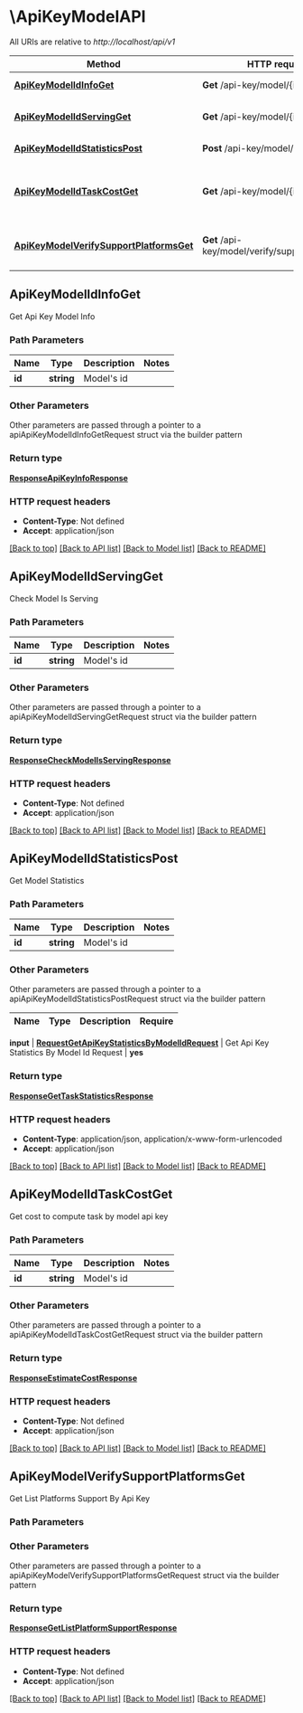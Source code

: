 # \ApiKeyModelAPI

All URIs are relative to *http://localhost/api/v1*

Method | HTTP request | Description
------------- | ------------- | -------------
[**ApiKeyModelIdInfoGet**](ApiKeyModelAPI.md#ApiKeyModelIdInfoGet) | **Get** /api-key/model/{id}/info | Get Api Key Model Info
[**ApiKeyModelIdServingGet**](ApiKeyModelAPI.md#ApiKeyModelIdServingGet) | **Get** /api-key/model/{id}/serving | Check Model Is Serving
[**ApiKeyModelIdStatisticsPost**](ApiKeyModelAPI.md#ApiKeyModelIdStatisticsPost) | **Post** /api-key/model/{id}/statistics | Get Model Statistics
[**ApiKeyModelIdTaskCostGet**](ApiKeyModelAPI.md#ApiKeyModelIdTaskCostGet) | **Get** /api-key/model/{id}/task/cost | Get cost to compute task by model api key
[**ApiKeyModelVerifySupportPlatformsGet**](ApiKeyModelAPI.md#ApiKeyModelVerifySupportPlatformsGet) | **Get** /api-key/model/verify/support/platforms | Get List Platforms Support By Api Key



## ApiKeyModelIdInfoGet

Get Api Key Model Info



### Path Parameters


Name | Type | Description  | Notes
------------- | ------------- | ------------- | -------------
**id** | **string** | Model&#39;s id | 

### Other Parameters

Other parameters are passed through a pointer to a apiApiKeyModelIdInfoGetRequest struct via the builder pattern


### Return type

[**ResponseApiKeyInfoResponse**](ResponseApiKeyInfoResponse.md)



### HTTP request headers

- **Content-Type**: Not defined
- **Accept**: application/json

[[Back to top]](#) [[Back to API list]](../README.md#documentation-for-api-endpoints)
[[Back to Model list]](../README.md#documentation-for-models)
[[Back to README]](../README.md)


## ApiKeyModelIdServingGet


Check Model Is Serving



### Path Parameters


Name | Type | Description  | Notes
------------- | ------------- | ------------- | -------------
**id** | **string** | Model&#39;s id | 

### Other Parameters

Other parameters are passed through a pointer to a apiApiKeyModelIdServingGetRequest struct via the builder pattern


### Return type

[**ResponseCheckModelIsServingResponse**](ResponseCheckModelIsServingResponse.md)


### HTTP request headers

- **Content-Type**: Not defined
- **Accept**: application/json

[[Back to top]](#) [[Back to API list]](../README.md#documentation-for-api-endpoints)
[[Back to Model list]](../README.md#documentation-for-models)
[[Back to README]](../README.md)


## ApiKeyModelIdStatisticsPost


Get Model Statistics



### Path Parameters


Name | Type | Description  | Notes
------------- | ------------- | ------------- | -------------
**id** | **string** | Model&#39;s id | 

### Other Parameters

Other parameters are passed through a pointer to a apiApiKeyModelIdStatisticsPostRequest struct via the builder pattern


Name | Type | Description  | Require
------------- | ------------- | ------------- | -------------

 **input** | [**RequestGetApiKeyStatisticsByModelIdRequest**](RequestGetApiKeyStatisticsByModelIdRequest.md) | Get Api Key Statistics By Model Id Request | **yes**

### Return type

[**ResponseGetTaskStatisticsResponse**](ResponseGetTaskStatisticsResponse.md)


### HTTP request headers

- **Content-Type**: application/json, application/x-www-form-urlencoded
- **Accept**: application/json

[[Back to top]](#) [[Back to API list]](../README.md#documentation-for-api-endpoints)
[[Back to Model list]](../README.md#documentation-for-models)
[[Back to README]](../README.md)


## ApiKeyModelIdTaskCostGet

Get cost to compute task by model api key



### Path Parameters


Name | Type | Description  | Notes
------------- | ------------- | ------------- | -------------
**id** | **string** | Model&#39;s id | 

### Other Parameters

Other parameters are passed through a pointer to a apiApiKeyModelIdTaskCostGetRequest struct via the builder pattern


### Return type

[**ResponseEstimateCostResponse**](ResponseEstimateCostResponse.md)


### HTTP request headers

- **Content-Type**: Not defined
- **Accept**: application/json

[[Back to top]](#) [[Back to API list]](../README.md#documentation-for-api-endpoints)
[[Back to Model list]](../README.md#documentation-for-models)
[[Back to README]](../README.md)


## ApiKeyModelVerifySupportPlatformsGet


Get List Platforms Support By Api Key



### Path Parameters



### Other Parameters

Other parameters are passed through a pointer to a apiApiKeyModelVerifySupportPlatformsGetRequest struct via the builder pattern


### Return type

[**ResponseGetListPlatformSupportResponse**](ResponseGetListPlatformSupportResponse.md)


### HTTP request headers

- **Content-Type**: Not defined
- **Accept**: application/json

[[Back to top]](#) [[Back to API list]](../README.md#documentation-for-api-endpoints)
[[Back to Model list]](../README.md#documentation-for-models)
[[Back to README]](../README.md)

